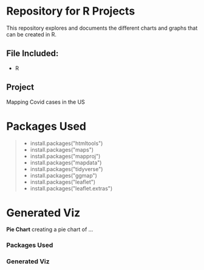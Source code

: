 # Repository for R Projects

This repository explores and documents the different charts and graphs that can be created in R. 


## File Included:
- R

## Project

Mapping Covid cases in the US

# Packages Used

> - install.packages("htmltools")
> - install.packages("maps")
> - install.packages("mapproj")
> - install.packages("mapdata")
> - install.packages("tidyverse")
> - install.packages("ggmap")
> - install.packages("leaflet")
> - install.packages("leaflet.extras")

# Generated Viz



**Pie Chart** creating a pie chart of ...

### Packages Used

### Generated Viz
